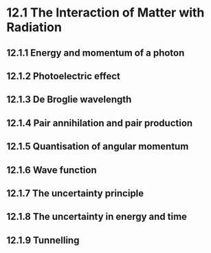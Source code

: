 # 12.1 The Interaction of Matter with Radiation 
## 12.1.1 Energy and momentum of a photon 
## 12.1.2 Photoelectric effect
## 12.1.3 De Broglie wavelength
## 12.1.4 Pair annihilation and pair production 
## 12.1.5 Quantisation of angular momentum 
## 12.1.6 Wave function 
## 12.1.7 The uncertainty principle 
## 12.1.8 The uncertainty in energy and time 
## 12.1.9 Tunnelling 